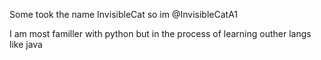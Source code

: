 Some took the name InvisibleCat so im @InvisibleCatA1

I am most familler with python but in the process of learning outher langs like java
<!---
InvisibleCatA1/InvisibleCatA1 is a ✨ special ✨ repository because its `README.md` (this file) appears on your GitHub profile.
You can click the Preview link to take a look at your changes.
--->
